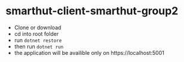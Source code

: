 # smarthut-client-smarthut-group2

- Clone or download
- cd into root folder
- run `dotnet restore`
- then run `dotnet run`
- the application will be availible only on https://localhost:5001

